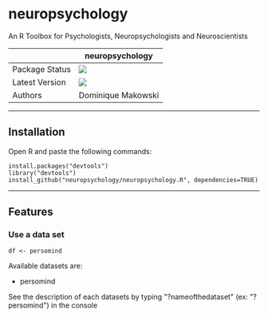 # neuropsychology
An R Toolbox for Psychologists, Neuropsychologists and Neuroscientists

||neuropsychology|
|----------------|---|
|Package Status|![](https://img.shields.io/badge/status-stable-brightgreen.svg)|
|Latest Version|![](https://img.shields.io/badge/version-0.1-brightgreen.svg)|
|Authors|Dominique Makowski|

---

## Installation

Open R and paste the following commands:

```
install.packages("devtools")
library("devtools")
install_github("neuropsychology/neuropsychology.R", dependencies=TRUE)
```

---

## Features

### Use a data set
```
df <- persomind
```

Available datasets are:
- persomind

See the description of each datasets by typing "?nameofthedataset" (ex: "?persomind") in the console

